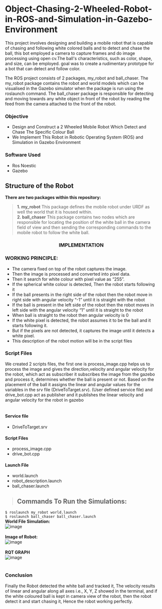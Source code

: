 # Object-Chasing-2-Wheeled-Robot-in-ROS-and-Simulation-in-Gazebo-Environment
This project involves designing and building a mobile robot that is capable of chasing and following white colored balls and to  detect and chase the ball, this bot employed a camera to capture frames and do image processing using open cv.The ball's characteristics, such as color, shape, and size, can be employed. goal was to create a rudimentary prototype for a bot that can detect and follow color.

The ROS project consists of 2 packages, my_robot and ball_chaser. The my_robot package contains the robot and world models which can be visualised in the Gazebo simulator when the package is run using the roslaunch command. The ball_chaser package is responsible for detecting and moving towards any white object in front of the robot by reading the feed from the camera attached to the front of the robot.

### Objective
- Design and Construct a 2 Wheeled Mobile Robot Which Detect and Chase The Specific Colour Ball
- We Implement This Robot in Robotic Operating System (ROS) and Simulation in Gazebo Environment

### Software Used
- Ros Noestic
- Gazebo

## Structure of the Robot  
**There are two packages within this repository:**
> **1. my_robot**
This package defines the mobile robot under URDF as well the world that it is housed within.  
> **2. ball_chaser**
This package contains two nodes which are responsible for locating the position of the white ball in the camera field of view and then sending the corresponding commands to the mobile robot to follow the white ball.

<h3><center>IMPLEMENTATION</center></h3>  
<h3>WORKING PRINCIPLE:</h3>

- The camera fixed on top of the robot captures the image.
- Then the image is processed and converted into pixel data.
- Then it search for white colour with pixel value as “255”.
- If the spherical white colour is detected, Then the robot starts following it
- If the ball presents in the right side of the robot then the robot move in right side with angular velocity “-1” until it is straight with the robot
- If the ball is present in the left side of the robot then the robot moves in left side with the angular velocity “1” until it is straight to the robot
- When ball is straight to the robot then angular velocity is 0
- If the white pixel is detected, the robot assumes it to be the ball and it starts following it.
- But if the pixels are not detected, it captures the image until it detects a white pixel.
- This description of the robot motion will be in the script files

<h3>Script Files</h3> 
We created 2 scripts files, the first one is process_image.cpp helps us to process the image and gives the direction,velocity and angular velocity for the robot, which act as subscriber it subscribes the image from the gazebo and process it, determines whether the ball is present or not. Based on the placement of the ball it assigns the linear and angular values for the variables in the srv file (DriveToTarget.srv). (User defined service file) and drive_bot.cpp act as publisher and it publishes the linear velocity and angular velocity for the robot in gazebo
<br>
<br>
<h4>Service file</h4>  

- DriveToTarget.srv  

<h4>Script Files</h4>  

- process_image.cpp  
- drive_bot.cpp  

<h4>Launch File</h4>  

- world.launch  
- robot_description.launch
- ball_chaser.launch


> ## Commands To Run the Simulations:
`$ roslaunch my_robot world.launch`  
`$ roslaunch ball_chaser ball_chaser.launch`  
**World File Simulation:**
<br>
![image](https://user-images.githubusercontent.com/120790343/218313841-d4651cea-e72e-4b8c-a5ac-6332f1d5676f.png)
<br>
<br>
**Image of Robot:**
<br>
![image](https://user-images.githubusercontent.com/120790343/218313858-e82a39c4-1a09-41ff-b706-026b7fd96252.png)
<br>
<br>
**RQT GRAPH**
<br>
![image](https://user-images.githubusercontent.com/120790343/218313917-bfc5ff37-4fb0-4ab8-8856-abea04fbe529.png)
<br>
<br>
### Conclusion
Finally the Robot detected the white ball and tracked it, The velocity results of linear and angular along all axes i.e., X, Y, Z showed in the terminal, and if the white coloured ball is kept in camera view of the robot, then the robot detect it and start chasing it, Hence the robot working perfectly.
